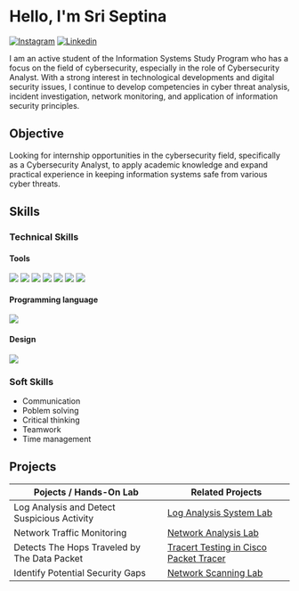 # Hello, I'm Sri Septina
[![Instagram](https://img.shields.io/badge/Instagram-E4405F?style=for-the-badge&logo=instagram&logoColor=white)](https://www.instagram.com/sriisept_)
[![Linkedin](https://img.shields.io/badge/LinkedIn-0077B5?style=for-the-badge&logo=linkedin&logoColor=white)](https://www.linkedin.com/in/sri-septina-marpaung/)

I am an active student of the Information Systems Study Program who has a focus on the field of cybersecurity, especially in the role of Cybersecurity Analyst. With a strong interest in technological developments and digital security issues, I continue to develop competencies in cyber threat analysis, incident investigation, network monitoring, and application of information security principles.

## Objective

Looking for internship opportunities in the cybersecurity field, specifically as a Cybersecurity Analyst, to apply academic knowledge and expand practical experience in keeping information systems safe from various cyber threats.

## Skills

### Technical Skills
#### Tools
<div>
    <img src="https://img.shields.io/badge/-Windows%20Event%20Viewer-1679A7?&style=for-the-badge" />
    <img src="https://img.shields.io/badge/-Wireshark-1679A7?&style=for-the-badge&logo=Wireshark&logoColor=white" />
    <img src="https://img.shields.io/badge/-Traceroute-1679A7?&style=for-the-badge" />
    <img src="https://img.shields.io/badge/-Nmap-1679A7?&style=for-the-badge" />
    <img src="https://img.shields.io/badge/-VirtualBox-1679A7?&style=for-the-badge" />
    <img src="https://img.shields.io/badge/-Cisco%20Packet%20Tracer-1679A7?&style=for-the-badge" />
    <img src="https://img.shields.io/badge/Visual_Studio_Code-0078D4?style=for-the-badge&logo=visual%20studio%20code&logoColor=white" />
</div>

#### Programming language
<div>
    <img src="https://img.shields.io/badge/-JavaScript-F7DF1E?&style=for-the-badge&logo=javascript&logoColor=black" />
</div>

#### Design
<div>
    <img src="https://img.shields.io/badge/Canva-%2300C4CC.svg?&style=for-the-badge&logo=Canva&logoColor=white" />
</div>

### Soft Skills
- Communication
- Poblem solving
- Critical thinking
- Teamwork
- Time management

## Projects

| Pojects / Hands-On Lab                        | Related Projects                                                          |
| ----------------------------------------------|---------------------------------------------------------------------------|
| Log Analysis and Detect Suspicious Activity   | <a href="https://github.com/srii-10/Log-Analysis-System-Lab/blob/main/README.md">Log Analysis System Lab</a> |
| Network Traffic Monitoring                    | <a href="https://github.com/srii-10/Network-Analysis-Lab/blob/main/README.md">Network Analysis Lab</a>                      |
| Detects The Hops Traveled by The Data Packet  | <a href="https://github.com/srii-10/Tracert-Testing-in-Cisco-Packet-Tracer/blob/main/README.md">Tracert Testing in Cisco Packet Tracer</a>    |
| Identify Potential Security Gaps              | <a href="https://github.com/srii-10/nmap-lab/blob/main/README.md">Network Scanning Lab</a> |
